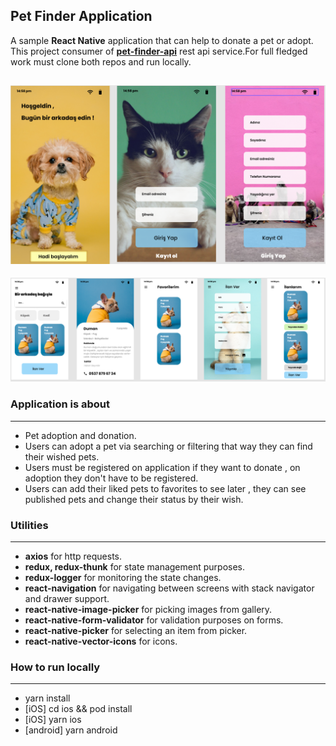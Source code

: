 ## Pet Finder Application

A sample **React Native** application that can help to donate a pet or adopt.
This project consumer of [**pet-finder-api**](https://github.com/tarkcelk/pet-finder-api) rest api service.For full fledged work must clone both repos and run locally.

![app-desing-1](https://raw.githubusercontent.com/tarkcelk/pet-finder/master/src/assets/overview/sample-1.PNG)
---
![app-desing-1](https://raw.githubusercontent.com/tarkcelk/pet-finder/master/src/assets/overview/sample-2.PNG)

### Application is about
---
- Pet adoption and donation.
- Users can adopt a pet via searching or filtering that way they can find their wished pets. 
- Users must be registered on application if they want to donate , on adoption they don't have to be registered.
- Users can add their liked pets to favorites to see later , they can see published pets and change their status by their wish.


### Utilities
---
- **axios** for http requests.
- **redux, redux-thunk**  for state management purposes.
- **redux-logger**  for monitoring the state changes.
- **react-navigation** for navigating between screens with stack navigator and drawer support.
- **react-native-image-picker** for picking images from gallery.
- **react-native-form-validator** for validation purposes on forms.
- **react-native-picker** for selecting an item from picker.
- **react-native-vector-icons** for icons.


### How to run locally
---
- yarn install
- [iOS] cd ios && pod install
- [iOS] yarn ios
- [android] yarn android
